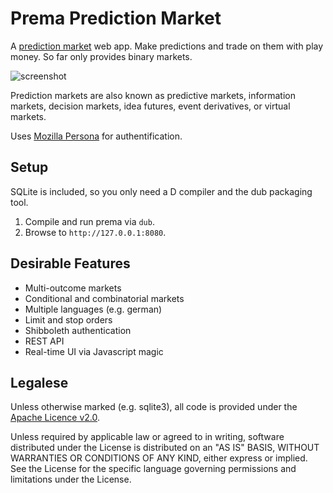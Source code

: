# Prema Prediction Market

A [prediction market](https://en.wikipedia.org/wiki/Prediction_market) web app.
Make predictions and trade on them with play money.
So far only provides binary markets.

![screenshot](https://raw.githubusercontent.com/qznc/prema/master/screenshot.png)

Prediction markets are also known as predictive markets, information markets, decision markets, idea futures, event derivatives, or virtual markets.

Uses [Mozilla Persona](http://127.0.0.1:8080) for authentification.

## Setup

SQLite is included, so you only need a D compiler
and the dub packaging tool.

1. Compile and run prema via `dub`.
2. Browse to `http://127.0.0.1:8080`.

## Desirable Features

* Multi-outcome markets
* Conditional and combinatorial markets
* Multiple languages (e.g. german)
* Limit and stop orders
* Shibboleth authentication
* REST API
* Real-time UI via Javascript magic

## Legalese

Unless otherwise marked (e.g. sqlite3), all code is provided under the
[Apache Licence v2.0](https://www.apache.org/licenses/LICENSE-2.0).

Unless required by applicable law or agreed to in writing, software
distributed under the License is distributed on an "AS IS" BASIS,
WITHOUT WARRANTIES OR CONDITIONS OF ANY KIND, either express or implied.
See the License for the specific language governing permissions and
limitations under the License.
